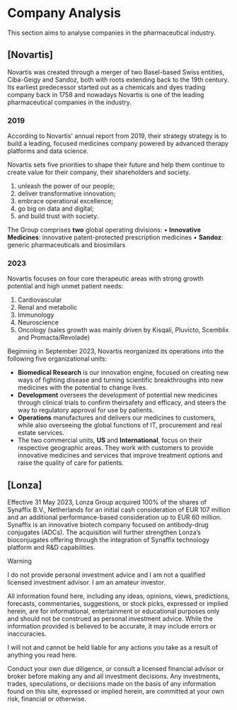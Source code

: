 # Company Analysis
This section aims to analyse companies in the pharmaceutical industry. 



## [Novartis]
Novartis was created through a merger of two Basel-based Swiss entities, Ciba-Geigy and Sandoz, both with roots extending back to the 19th century. 
Its earliest predecessor started out as a chemicals and dyes trading company back in 1758 and nowadays Novartis is one of the leading pharmaceutical companies in the industry.


### 2019
According to Novartis' annual report from 2019, their strategy strategy is to build a leading, focused medicines company powered by advanced therapy platforms and data science. 

Novartis sets five priorities to shape their future and help them continue to create value for their company, their shareholders and society. 
1. unleash the power of our people;
2. deliver transformative innovation;
3. embrace operational excellence;
4. go big on data and digital;
5. and build trust with society.


The Group comprises **two** global operating divisions:
• **Innovative Medicines**: innovative patent-protected prescription medicines
• **Sandoz**: generic pharmaceuticals and biosimilars

### 2023 
Novartis focuses on four core therapeutic areas with strong growth potential and high unmet patient needs: 

1. Cardiovascular
2. Renal and metabolic
3. Immunology
4. Neuroscience
5. Oncology (sales growth was mainly driven by Kisqali, Pluvicto, Scemblix and Promacta/Revolade)


Beginning in September 2023, Novartis reorganized its operations into the following five organizational units:

- **Biomedical Research** is our innovation engine, focused on creating new ways of fighting disease and turning scientific breakthroughs into new medicines with the potential to change lives.
- **Development** oversees the development of potential new medicines through clinical trials to confirm theirsafety and efficacy, and steers the way to regulatory approval for use by patients.
- **Operations** manufactures and delivers our medicines to customers, while also overseeing the global functions of IT, procurement and real estate services.
- The two commercial units, **US** and **International**, focus on their respective geographic areas. They work with customers to provide innovative medicines and services that improve treatment options and raise the quality of care for patients. 


## [Lonza]
Effective 31 May 2023, Lonza Group acquired 100% of the shares of Synaffix B.V., Netherlands for an initial cash consideration of EUR 107 million and an additional performance-based consideration up to EUR 60 million. Synaffix is an innovative biotech company focused on antibody-drug conjugates (ADCs). The acquisition will further strengthen
Lonza’s bioconjugates offering through the integration of Synaffix technology platform
and R&D capabilities.

> [!WARNING]
> I do not provide personal investment advice and I am not a qualified licensed investment advisor. I am an amateur investor.
> 
> All information found here, including any ideas, opinions, views, predictions, forecasts, commentaries, suggestions, or stock picks, expressed or implied herein, are for informational, entertainment or educational purposes only and should not be construed as personal investment advice. While the information provided is believed to be accurate, it may include errors or inaccuracies.
> 
> I will not and cannot be held liable for any actions you take as a result of anything you read here.
> 
> Conduct your own due diligence, or consult a licensed financial advisor or broker before making any and all investment decisions. Any investments, trades, speculations, or decisions made on the basis of any information found on this site, expressed or implied herein, are committed at your own risk, financial or otherwise.
